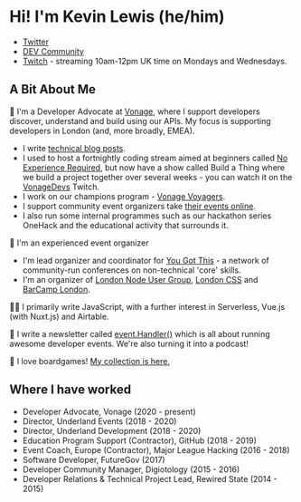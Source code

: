 # Hi! I'm Kevin Lewis (he/him)

- [Twitter](https://twitter.com/_phzn)
- [DEV Community](https://dev.to/_phzn)
- [Twitch](https://twitch.tv/phazonoverload) - streaming 10am-12pm UK time on Mondays and Wednesdays. 

## A Bit About Me

💼  I'm a Developer Advocate at [Vonage](https://developer.nexmo.com/), where I support developers discover, understand and build using our APIs. My focus is supporting developers in London (and, more broadly, EMEA).
- I write [technical blog posts](https://www.nexmo.com/blog/author/kevinlewis).
- I used to host a fortnightly coding stream aimed at beginners called [No Experience Required](https://www.youtube.com/playlist?list=PLWYngsniPr_nFzSHFNPzb715BP0pa0BQW), but now have a show called Build a Thing where we build a project together over several weeks - you can watch it on the [VonageDevs](https://twitch.tv/vonagedevs) Twitch.
- I work on our champions program - [Vonage Voyagers](https://developer.nexmo.com/voyagers).
- I support community event organizers take [their events online](https://www.nexmo.com/blog/2020/04/08/supporting-communities-to-go-online).
- I also run some internal programmes such as our hackathon series OneHack and the educational activity that surrounds it. 

💖 I'm an experienced event organizer
- I'm lead organizer and coordinator for [You Got This](https://yougotthis.io) - a network of community-run conferences on non-technical 'core' skills.
- I'm an organizer of [London Node User Group](https://lnug.org), [London CSS](https://www.londoncss.dev/) and [BarCamp London](https://barcamplondon.org).

👨‍💻 I primarily write JavaScript, with a further interest in Serverless, Vue.js (with Nuxt.js) and Airtable.

📧 I write a newsletter called [event.Handler()](https://handler.events) which is all about running awesome developer events. We're also turning it into a podcast!

🎲 I love boardgames! [My collection is here.](https://lws.io/games)

## Where I have worked

- Developer Advocate, Vonage (2020 - present)
- Director, Underland Events (2018 - 2020)
- Director, Underland Development (2018 - 2020)
- Education Program Support (Contractor), GitHub (2018 - 2019)
- Event Coach, Europe (Contractor), Major League Hacking (2016 - 2018)
- Software Developer, FutureGov (2017)
- Developer Community Manager, Digiotology (2015 - 2016)
- Developer Relations & Technical Project Lead, Rewired State (2014 - 2015)
